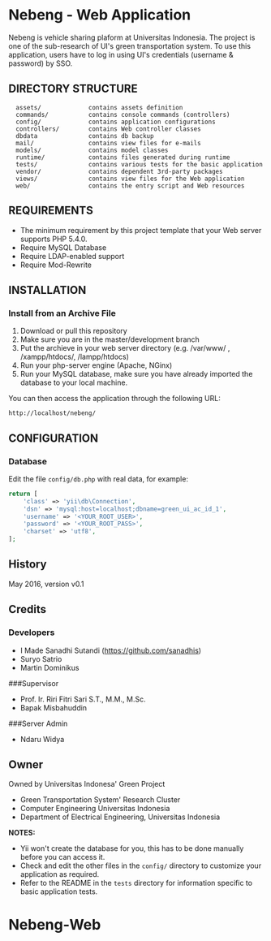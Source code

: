 Nebeng - Web Application
============================

Nebeng is vehicle sharing plaform at Universitas Indonesia. The project is one of the sub-research of UI's green transportation system. To use this application, users have to log in using UI's credentials (username & password) by SSO.

DIRECTORY STRUCTURE
-------------------

      assets/             contains assets definition
      commands/           contains console commands (controllers)
      config/             contains application configurations
      controllers/        contains Web controller classes
      dbdata              contains db backup
      mail/               contains view files for e-mails
      models/             contains model classes
      runtime/            contains files generated during runtime
      tests/              contains various tests for the basic application
      vendor/             contains dependent 3rd-party packages
      views/              contains view files for the Web application
      web/                contains the entry script and Web resources



REQUIREMENTS
------------

- The minimum requirement by this project template that your Web server supports PHP 5.4.0.
- Require MySQL Database
- Require LDAP-enabled support
- Require Mod-Rewrite


INSTALLATION
------------

### Install from an Archive File

1. Download or pull this repository
2. Make sure you are in the master/development branch
3. Put the archieve in your web server directory (e.g. /var/www/ , /xampp/htdocs/, /lampp/htdocs)
4. Run your php-server engine (Apache, NGinx)
5. Run your MySQL database, make sure you have already imported the database to your local machine.

You can then access the application through the following URL:

~~~
http://localhost/nebeng/
~~~

CONFIGURATION
-------------

### Database

Edit the file `config/db.php` with real data, for example:

```php
return [
    'class' => 'yii\db\Connection',
    'dsn' => 'mysql:host=localhost;dbname=green_ui_ac_id_1',
    'username' => '<YOUR_ROOT_USER>',
    'password' => '<YOUR_ROOT_PASS>',
    'charset' => 'utf8',
];
```

## History

May 2016, version v0.1

## Credits

### Developers
- I Made Sanadhi Sutandi (https://github.com/sanadhis)
- Suryo Satrio
- Martin Dominikus

###Supervisor
- Prof. Ir. Riri Fitri Sari S.T., M.M., M.Sc.
- Bapak Misbahuddin

###Server Admin
- Ndaru Widya

## Owner

Owned by Universitas Indonesa' Green Project
- Green Transportation System' Research Cluster
- Computer Engineering Universitas Indonesia
- Department of Electrical Engineering, Universitas Indonesia

**NOTES:**
- Yii won't create the database for you, this has to be done manually before you can access it.
- Check and edit the other files in the `config/` directory to customize your application as required.
- Refer to the README in the `tests` directory for information specific to basic application tests.
# Nebeng-Web
